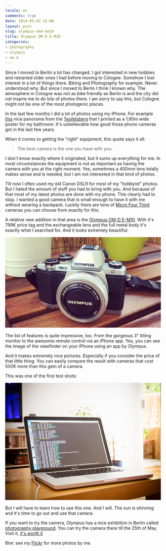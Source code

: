 ```yaml
---
locale: en
comments: true
date: 2014-05-03 15:00
layout: post
slug: olympus-omd-em10
title: Olympus OM-D E-M10
categories:
- photography
- olympus
- om-d
---
```


Since I moved to Berlin a lot has changed. I got interested in new hobbies and
restarted older ones I had before moving to Cologne. Somehow I lost interest
in a lot of things there. Biking and Photography for example. Never understood
why. But since I moved to Berlin I think I known why. The atmosphere in Cologne
was not as bike friendly as Berlin is and the city did not inspire me
to do lots of photos there. I am sorry to say this, but Cologne might not be
one of the most photogenic places.

In the last few months I did a lot of photos using my iPhone. For example
[this](https://secure.flickr.com/photos/wannawork/9635985825/) nice panorama from
the [Teufelsberg](https://secure.flickr.com/photos/wannawork/9635985825/) that I
printed as a 1,60m wide poster for my bathroom. It's unbelievable how good
those phone cameras got in the last few years.

When it comes to getting the "right" equipment, this quote says it all:

>  The best camera is the one you have with you.

I don't know exactly where it originated, but it sums up everything for me. In
most circumstances the equipment is not as important as having the camera with
you at the right moment. Yes, sometimes a 400mm lens totally makes sense and is
needed, but I am not interested in that kind of photos.

Till now I often used my old Canon DSLR for most of my "hobbyist" photos. But I hated
the amount of stuff you had to bring with you. And because of that most of my
latest photos are done with my phone. This clearly had to stop. I wanted a good
camera that is small enough to have it with me without wearing a backpack. Luckily
there are tons of [Micro Four Third](https://en.wikipedia.org/wiki/Micro_Four_Thirds_system)
cameras you can choose from exactly for this.

A relative new addition in that area is the [Olympus OM-D E-M10](http://www.getolympus.com/us/en/digitalcameras/omd/e-m10.html).
With it's 799€ price tag and the exchangeable lens and the full metal body it's exactly
what I searched for. And it looks extremely beautiful:

![Olympus OM-D E-M10](/images/2014-05-03-olympus-omd-em10/olympus.jpg)

The list of features is quite impressive, too. From the gorgeous 3" tilting monitor to
the awesome remote control via an iPhone app. Yes, you can see the image of the viewfinder
on your iPhone using an app by Olympus.

And it makes extremely nice pictures. Especially if you consider the price of that
little thing. You can easily compare the result with cameras that cost 500€ more than
this gem of a camera.

This was one of the first test shots:

![MacBook Pro](/images/2014-05-03-olympus-omd-em10/macbookpro.jpg)

But I will have to learn how to use this one. And I will. The sun is shinning and it's
time to go out and use that camera.

If you want to try the camera, Olympus has a nice exhibition in Berlin called 
[photography playground](http://photographyplayground.olympus.de/). You can try
the camera there till the 25th of May. Visit it, [it's worth it](http://www.findingberlin.com/olympus-om-d-photography-playground-2014/)

Btw: see my [Flickr](https://secure.flickr.com/photos/wannawork/) for more photos by me.

